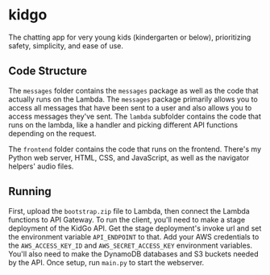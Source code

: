 # kidgo
The chatting app for very young kids (kindergarten or below), prioritizing safety, simplicity, and ease of use.

## Code Structure
The `messages` folder contains the `messages` package as well as the code that actually runs on the Lambda. The `messages` package primarily allows you to access all messages that have been sent to a user and also allows you to access messages they've sent. The `lambda` subfolder contains the code that runs on the lambda, like a handler and picking different API functions depending on the request.

The `frontend` folder contains the code that runs on the frontend. There's my Python web server, HTML, CSS, and JavaScript, as well as the navigator helpers' audio files.

## Running
First, upload the `bootstrap.zip` file to Lambda, then connect the Lambda functions to API Gateway. To run the client, you'll need to make a stage deployment of the KidGo API. Get the stage deployment's invoke url and set the environment variable `API_ENDPOINT` to that. Add your AWS credentials to the `AWS_ACCESS_KEY_ID` and `AWS_SECRET_ACCESS_KEY` environment variables. You'll also need to make the DynamoDB databases and S3 buckets needed by the API. Once setup, run `main.py` to start the webserver. 